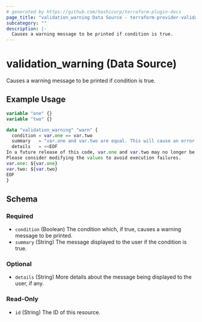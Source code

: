 ```yaml
---
# generated by https://github.com/hashicorp/terraform-plugin-docs
page_title: "validation_warning Data Source - terraform-provider-validation"
subcategory: ""
description: |-
  Causes a warning message to be printed if condition is true.
---
```


# validation_warning (Data Source)

Causes a warning message to be printed if condition is true.

## Example Usage

```terraform
variable "one" {}
variable "two" {}

data "validation_warning" "warn" {
  condition = var.one == var.two
  summary   = "var.one and var.two are equal. This will cause an error in future versions"
  details   = <<EOF
In a future release of this code, var.one and var.two may no longer be equal. 
Please consider modifying the values to avoid execution failures.
var.one: ${var.one}
var.two: ${var.two}
EOF
}
```

<!-- schema generated by tfplugindocs -->
## Schema

### Required

- `condition` (Boolean) The condition which, if true, causes a warning message to be printed.
- `summary` (String) The message displayed to the user if the condition is true.

### Optional

- `details` (String) More details about the message being displayed to the user, if any.

### Read-Only

- `id` (String) The ID of this resource.
